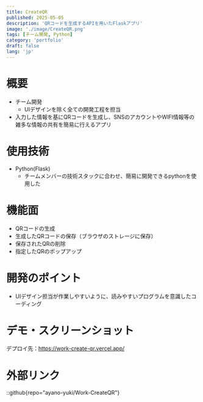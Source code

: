 ```yaml
---
title: CreateQR
published: 2025-05-05
description: 'QRコードを生成するAPIを用いたFlaskアプリ'
image: './image/CreateQR.png'
tags: [チーム開発, Python]
category: 'portfolio'
draft: false 
lang: 'jp'
---
```

# 概要
- チーム開発
  - UIデザインを除く全ての開発工程を担当
- 入力した情報を基にQRコードを生成し、SNSのアカウントやWIFI情報等の雑多な情報の共有を簡易に行えるアプリ

# 使用技術
- Python(Flask)
  - チームメンバーの技術スタックに合わせ、簡易に開発できるpythonを使用した

# 機能面
- QRコードの生成
- 生成したQRコードの保存（ブラウザのストレージに保存）
- 保存されたQRの削除
- 指定したQRのポップアップ

# 開発のポイント
- UIデザイン担当が作業しやすいように、読みやすいプログラムを意識したコーディング

# デモ・スクリーンショット
デプロイ先：https://work-create-qr.vercel.app/

# 外部リンク
::github{repo="ayano-yuki/Work-CreateQR"}